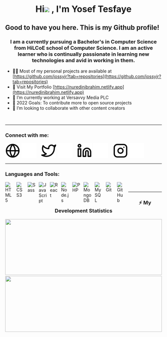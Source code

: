 <h1 align="center">Hi<img src="https://media.giphy.com/media/hvRJCLFzcasrR4ia7z/giphy.gif" width = "25px"> , I'm Yosef Tesfaye</h1>


<h2>Good to have you here. This is my Github profile!</h2>

<h3 align="center">I am a currently pursuing a Bachelor's in Computer Science from HiLCoE school of Computer Science. I am an active learner who is continually passionate in learning new technologies and avid in working in them.</h3>


- 👨‍💻 Most of my personal projects are available at [https://github.com/jossyjr?tab=repositories](https://github.com/jossyjr?tab=repositories)
- 🔭 Visit My Portfolio [https://nuredinibrahim.netlify.app](https://nuredinibrahim.netlify.app)
- 🌱 I’m currently working at Versavvy Media PLC
- 🥅 2022 Goals: To contribute more to open source projects
- 👯 I’m looking to collaborate with other content creators
<!-- 
[![YouTube Channel Subscribers](https://img.shields.io/youtube/channel/subscribers/UCDCHcqyeQgJ-jVSd6VJkbCw?logo=youtube&logoColor=red&style=for-the-badge)][youtube]
[![Website](https://img.shields.io/website?label=codeSTACKr.com&style=for-the-badge&url=https%3A%2F%2Fcodestackr.com)](https://codestackr.com)
[![Twitter Follow](https://img.shields.io/twitter/follow/codeSTACKr?color=1DA1F2&logo=twitter&style=for-the-badge)](https://twitter.com/intent/follow?original_referer=https%3A%2F%2Fgithub.com%2FcodeSTACKr&screen_name=codeSTACKr)

[![Visual Studio Marketplace Rating (Stars)](https://img.shields.io/visual-studio-marketplace/stars/codestackr.codestackr-theme?label=codeSTACKr%20VS%20Code%20Theme&logo=visualstudiocode&logoColor=ff652f&style=for-the-badge)](https://marketplace.visualstudio.com/items?itemName=codestackr.codestackr-theme)
[![Become A VS Code SuperHero](https://img.shields.io/badge/-Become%20A%20VS%20Code%20SuperHero%20%E2%86%92-gray.svg?colorB=ff652f&style=for-the-badge)](https://vsCodeHero.com)
 -->
<!-- 
## I'm a Developer!!

- 🌱 I’m currently working at Versavvy Media PLC
- 👯 I’m looking to collaborate with other content creators
- 🥅 2022 Goals: To contribute more to open source projects
- 🔭 Check out my portfolio: [course]! -->
<!-- - ⚡ Fun fact: I love to draw and play guitar / drums -->
<!-- - 😻 Check out the NFT collection I created: [CodeCats](https://opensea.io/collection/codecats?search[sortAscending]=true&search[sortBy]=PRICE&search[toggles][0]=BUY_NOW) -->
<br />

---

### Connect with me:

[![website](./img/globe-light.svg)](https://nuredinibrahim.netlify.app#gh-light-mode-only)
[![website](./img/globe-dark.svg)](https://nuredinibrahim.netlify.app#gh-dark-mode-only)
&nbsp;&nbsp;
[![website](./img/twitter-light.svg)](https://twitter.com/nuredin.10#gh-light-mode-only)
[![website](./img/twitter-dark.svg)](https://twitter.com/nuredin.10#gh-dark-mode-only)
&nbsp;&nbsp;
[![website](./img/linkedin-light.svg)](https://linkedin.com/in/nuredin10#gh-light-mode-only)
[![website](./img/linkedin-dark.svg)](https://linkedin.com/in/nuredin10#gh-dark-mode-only)
&nbsp;&nbsp;
[![website](./img/instagram-light.svg)](https://instagram.com/nuredin.10#gh-light-mode-only)
[![website](./img/instagram-dark.svg)](https://instagram.com/nuredin.10#gh-dark-mode-only)



---

### Languages and Tools:


<img align="left" alt="HTML5" width="26px" src="https://cdn.jsdelivr.net/gh/devicons/devicon/icons/html5/html5-original.svg" style="padding-right:10px;" />
<img align="left" alt="CSS3" width="26px" src="https://cdn.jsdelivr.net/gh/devicons/devicon/icons/css3/css3-original.svg" style="padding-right:10px;" />
<img align="left" alt="Sass" width="26px" src="https://cdn.jsdelivr.net/gh/devicons/devicon/icons/sass/sass-original.svg" style="padding-right:10px;" />
<img align="left" alt="JavaScript" width="26px" src="https://cdn.jsdelivr.net/gh/devicons/devicon/icons/javascript/javascript-original.svg" style="padding-right:10px;" />
<img align="left" alt="React" width="26px" src="https://cdn.jsdelivr.net/gh/devicons/devicon/icons/react/react-original.svg" style="padding-right:10px;" />
<img align="left" alt="Node.js" width="26px" src="https://cdn.jsdelivr.net/gh/devicons/devicon/icons/nodejs/nodejs-original.svg" style="padding-right:10px;" />
<img align="left" alt="PHP" width="26px" src="https://cdn.jsdelivr.net/gh/devicons/devicon/icons/php/php-original.svg" style="padding-right:10px;" />
<img align="left" alt="MongoDB" width="26px" src="https://cdn.jsdelivr.net/gh/devicons/devicon/icons/mongodb/mongodb-original.svg" style="padding-right:10px;" />
<img align="left" alt="MySQL" width="26px" src="https://cdn.jsdelivr.net/gh/devicons/devicon/icons/mysql/mysql-original.svg" style="padding-right:10px;" />
<img align="left" alt="Git" width="26px" src="https://cdn.jsdelivr.net/gh/devicons/devicon/icons/git/git-original.svg" style="padding-right:10px;" />
<img align="left" alt="GitHub" width="26px" src="https://user-images.githubusercontent.com/3369400/139447912-e0f43f33-6d9f-45f8-be46-2df5bbc91289.png" style="padding-right:10px;" />

<br />

---



<h3 align="center"><b>⚡ My Development Statistics</b></h3>

<p align="center">  
<!-- GitHub Stats -->  
    <!-- <img height="180em" width = "100%" src="https://github-readme-stats.vercel.app/api?username=bitsumamo&show_icons=true&hide_border=true" /> -->
    <img height="180em" width = "100%" src="https://github-readme-stats.vercel.app/api/top-langs/?username=nuredin10&layout=compact&theme=radical" />
    <!-- https://github-readme-stats.vercel.app/api/top-langs/?username=bitsumamo&layout=compact&theme=radical -->
<!-- Most Used Languages -->  <br/>
    <!-- <img height="180em" width = "100%" src="https://github-readme-stats.vercel.app/api/top-langs/?username=bitsumamo&exclude_repo=KNN-Image-Classification&show_icons=true&hide_border=true&layout=compact&langs_count=8"/> -->
    <img height="180em" width = "100%" src="https://github-readme-stats.vercel.app/api?username=nuredin10&layout=compact&theme=radical"/>
    <!-- https://github-readme-stats.vercel.app/api?username=bitsumamo&layout=compact&theme=radical -->
</p>  
